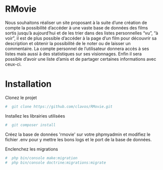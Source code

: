 # RMovie

Nous souhaitons réaliser un site proposant à la suite d’une création de compte la possibilité d’accéder 
à une vaste base de données des films sortis jusqu’à aujourd’hui et de les trier dans des listes personnelles “vu”, “à voir”, 
il est de plus possible d’accéder à la page d’un film pour découvrir sa description et obtenir la possibilité de le noter ou de
laisser un commentaire. La compte personnel de l’utilisateur donnera accès à ses listes mais aussi à des statistiques sur ses visionnages.
Enfin il sera possible d’avoir une liste d’amis et de partager certaines informations avec ceux-ci.

# Installation

Clonez le projet
```bash
#  git clone https://github.com/clavos/RMovie.git
```

Installez les librairies utilisées
```bash
#  git composer install
```

Créez la base de données 'rmovie' sur votre phpmyadmin et modifiez le fichier .env pour y mettre les bons logs et le port de la base de données.

Enclenchez les migrations
```bash
#  php bin/console make:migration
#  php bin/console doctrine:migrations:migrate
```
